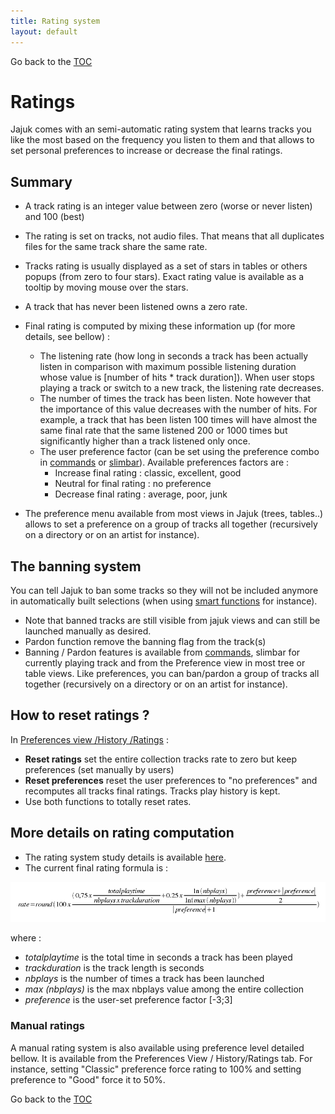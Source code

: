 ```yaml
---
title: Rating system
layout: default
---
```

Go back to the [TOC](/manual/main.html)

# Ratings

Jajuk comes with an semi-automatic rating system that learns tracks you like the most based on the 
frequency you listen to them and that allows to set personal preferences to increase or decrease the final ratings.

## Summary

- A track rating is an integer value between zero (worse or never listen) and 100 (best)

- The rating is set on tracks, not audio files. That means that all duplicates files for the same track share the same rate.

- Tracks rating is usually displayed as a set of stars in tables or others popups (from zero to four stars). Exact rating value is available as a tooltip by moving mouse over the stars.

- A track that has never been listened owns a zero rate.

- Final rating is computed by mixing these information up (for more details, see bellow) :
    - The listening rate (how long in seconds a track has been actually listen in comparison with maximum possible listening duration whose value is [number of hits * track duration]). When user stops playing a track or switch to a new track, the listening rate decreases.
    - The number of times the track has been listen. Note however that the importance of this value decreases with the number of hits. For example, a track that has been listen 100 times will have almost the same final rate that the same listened 200 or 1000 times but significantly higher than a track listened only once.
    - The user preference factor (can be set using the preference combo in [commands](commands.html) or [slimbar](slimbar.html)). Available preferences factors are :
        - Increase final rating : classic, excellent, good
        - Neutral for final rating : no preference
        - Decrease final rating : average, poor, junk

- The preference menu available from most views in Jajuk (trees, tables..) allows to set a preference on a group of tracks all together (recursively on a directory or on an artist for instance).

## The banning system

You can tell Jajuk to ban some tracks so they will not be included anymore in automatically built selections (when using [smart functions](commands.html#smart) for instance).

- Note that banned tracks are still visible from jajuk views and can still be launched manually as desired.
- Pardon function remove the banning flag from the track(s)
- Banning / Pardon features is available from [commands](commands.html), slimbar for currently playing track and from the Preference view in most tree or table views. Like preferences, you can ban/pardon a group of tracks all together (recursively on a directory or on an artist for instance).

## How to reset ratings ?

In [Preferences view /History /Ratings](view_preferences.html#historyratings-tab) :

- **Reset ratings** set the entire collection tracks rate to zero but keep preferences (set manually by users)
- **Reset preferences** reset the user preferences to "no preferences" and recomputes all tracks final ratings. Tracks play history is kept.
- Use both functions to totally reset rates.

## More details on rating computation

- The rating system study details is available [here](http://github.com/jajuk-team/jajuk/issues/1174).
- The current final rating formula is :

![Image](/images/Rating_formula.png)

where :

- _totalplaytime_ is the total time in seconds a track has been played
- _trackduration_ is the track length is seconds
- _nbplays_ is the number of times a track has been launched
- _max (nbplays)_ is the max nbplays value among the entire collection
- _preference_ is the user-set preference factor [-3;3]

### Manual ratings

A manual rating system is also available using preference level detailed bellow. 
It is available from the Preferences View / History/Ratings tab. For instance, setting "Classic" 
preference force rating to 100% and setting preference to "Good" force it to 50%.

Go back to the [TOC](/manual/main.html)